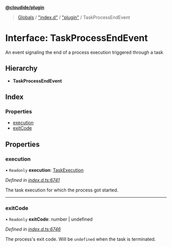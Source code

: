 **[@cloudide/plugin](../README.md)**

> [Globals](../README.md) / ["index.d"](../modules/_index_d_.md) / ["plugin"](../modules/_index_d_._plugin_.md) / TaskProcessEndEvent

# Interface: TaskProcessEndEvent

An event signaling the end of a process execution
triggered through a task

## Hierarchy

* **TaskProcessEndEvent**

## Index

### Properties

* [execution](_index_d_._plugin_.taskprocessendevent.md#execution)
* [exitCode](_index_d_._plugin_.taskprocessendevent.md#exitcode)

## Properties

### execution

• `Readonly` **execution**: [TaskExecution](_index_d_._plugin_.taskexecution.md)

*Defined in [index.d.ts:6741](https://github.com/shuyaqian/cloudide-plugin-api/blob/6d83fa1/index.d.ts#L6741)*

The task execution for which the process got started.

___

### exitCode

• `Readonly` **exitCode**: number \| undefined

*Defined in [index.d.ts:6746](https://github.com/shuyaqian/cloudide-plugin-api/blob/6d83fa1/index.d.ts#L6746)*

The process's exit code. Will be `undefined` when the task is terminated.
